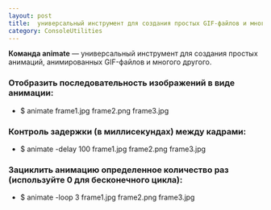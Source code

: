 ```yaml
---
layout: post
title:  универсальный инструмент для создания простых GIF-файлов и многого другого
category: ConsoleUtilities
---
```



**Команда animate** — универсальный инструмент для создания простых анимаций, анимированных GIF-файлов и многого другого. 
  
### Отобразить последовательность изображений в виде анимации: 

- $ animate frame1.jpg frame2.png frame3.jpg 
  
### Контроль задержки (в миллисекундах) между кадрами: 

- $ animate -delay 100 frame1.jpg frame2.png frame3.jpg 
  
### Зациклить анимацию определенное количество раз (используйте 0 для бесконечного цикла): 

- $ animate -loop 3 frame1.jpg frame2.png frame3.jpg
